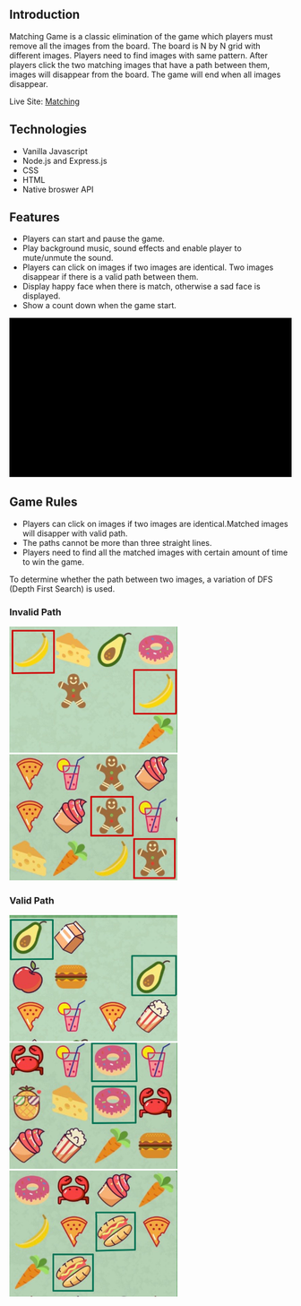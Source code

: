 ## Introduction
Matching Game is a classic elimination of the game which players must remove all the images from the board. The board is N by N grid with different images. Players need to find images with same pattern. After players click the two matching images that have a path between them, images will disappear from the board. The game will end when all images disappear.

Live Site: [Matching](https://chen445.github.io/Matching/)

## Technologies
* Vanilla Javascript
* Node.js and Express.js
* CSS
* HTML
* Native broswer API

## Features
* Players can start and pause the game.
* Play background music, sound effects and enable player to mute/unmute the sound. 
* Players can click on images if two images are identical. Two images disappear if there is a valid path between them.
* Display happy face when there is match, otherwise a sad face is displayed.
* Show a count down when the game start.

<img src="https://github.com/chen445/Matching/blob/gh-pages/images/record6.gif?raw=truef" alt="demo" width="900"/>


## Game Rules
* Players can click on images if two images are identical.Matched images will disapper with valid path.
* The paths cannot be more than three straight lines.
* Players need to find all the matched images with certain amount of time to win the game. 

To determine whether the path between two images, a variation of DFS (Depth First Search) is used. 

### Invalid Path 

<img src="https://github.com/chen445/Matching/blob/main/public/images/invalid.jpg" alt="invalid-path" width="300" height="225"/>        <img src="https://github.com/chen445/Matching/blob/main/public/images/invalid2.jpg" alt="invalid-path" width="300" height="225"/>

### Valid Path
<img src="https://github.com/chen445/Matching/blob/main/public/images/valid.jpg" alt="valid-path" width="300" height="225"/> <img src="https://github.com/chen445/Matching/blob/main/public/images/valid1.jpg" alt="valid-path" width="300" height="225"/> <img src="https://github.com/chen445/Matching/blob/main/public/images/valid2.jpg" alt="valid-path" width="300" height="225"/>
